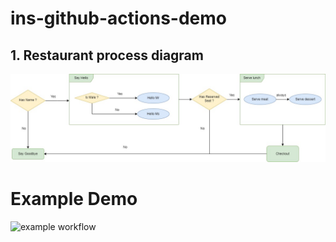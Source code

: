 # ins-github-actions-demo

## 1. Restaurant process diagram
![image](./diagram/restaurent-flow.jpg)

# Example Demo
![example workflow](https://github.com/LexisNexis-RBA/ins-github-actions-demo/actions/workflows/runners-github-hosted-runner-networking.yml/badge.svg)
